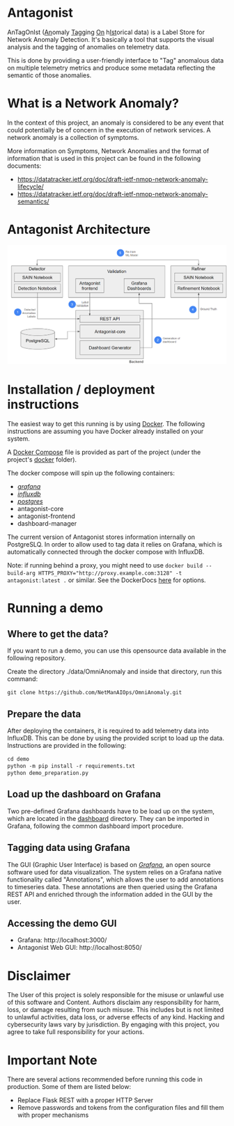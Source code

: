 # Antagonist
AnTagOnIst (<ins>An</ins>omaly <ins>Tag</ins>ging <ins>On</ins> h<ins>Ist</ins>orical data) is a Label Store for Network Anomaly Detection.
It's basically a tool that supports the visual analysis and the tagging of anomalies on  telemetry data.

This is done by providing a user-friendly interface to "Tag" anomalous data on multiple telemetry metrics and produce some metadata reflecting the semantic of those anomalies.

# What is a Network Anomaly?
In the context of this project, an anomaly is considered to be any event that could potentially be of concern in the execution of network services.
A network anomaly is a collection of symptoms.

More information on Symptoms, Network Anomalies and the format of information that is used in this project can be found in the following documents:
 - https://datatracker.ietf.org/doc/draft-ietf-nmop-network-anomaly-lifecycle/
 - https://datatracker.ietf.org/doc/draft-ietf-nmop-network-anomaly-semantics/

# Antagonist Architecture
![Antagonist Architecture](https://github.com/vriccobene/antagonist/blob/IETF120/images/antagonist_architecture.png)

# Installation / deployment instructions
The easiest way to get this running is by using [Docker](https://www.docker.com/).
The following instructions are assuming you have Docker already installed on your system.


A [Docker Compose](https://docs.docker.com/compose/) file is provided as part of the project (under the project's [docker](./docker) folder).
 
The docker compose will spin up the following containers: 

 - [*grafana*](https://grafana.com/)
 - [*influxdb*](https://www.influxdata.com/)
 - [*postgres*](https://www.postgresql.org/)
 - antagonist-core
 - antagonist-frontend
 - dashboard-manager

The current version of Antagonist stores information internally on PostgreSLQ.
In order to allow used to tag data it relies on Grafana, which is automatically connected through the docker compose with InfluxDB.

Note: if running behind a proxy, you might need to use `docker build --build-arg HTTPS_PROXY="http://proxy.example.com:3128" -t antagonist:latest .` or similar. See the DockerDocs [here](https://docs.docker.com/engine/cli/proxy/) for options.

# Running a demo

## Where to get the data?
 If you want to run a demo, you can use this opensource data available in the following repository.
 
 Create the directory ./data/OmniAnomaly and inside that directory, run this command:


    git clone https://github.com/NetManAIOps/OmniAnomaly.git


## Prepare the data
After deploying the containers, it is required to add telemetry data into InfluxDB.
This can be done by using the provided script to load up the data. Instructions are provided in the following:

    cd demo
    python -m pip install -r requirements.txt
    python demo_preparation.py

## Load up the dashboard on Grafana
Two pre-defined Grafana dashboards have to be load up on the system, which are located in the [dashboard](./docker/grafana/provisioning/dashboard) directory.
They can be imported in Grafana, following the common dashboard import procedure.

## Tagging data using Grafana
The GUI (Graphic User Interface) is based on [*Grafana*](https://grafana.com/), an open source software used for data visualization.
The system relies on a Grafana native functionality called "Annotations", which allows the user to add annotations to timeseries data. These annotations are then queried using the Grafana REST API and enriched through the information added in the GUI by the user.

## Accessing the demo GUI
- Grafana: http://localhost:3000/
- Antagonist Web GUI: http://localhost:8050/


# Disclaimer
The User of this project is solely responsible for the misuse or unlawful use of this software and Content. 
Authors disclaim any responsibility for harm, loss, or damage resulting from such misuse. 
This includes but is not limited to unlawful activities, data loss, or adverse effects of any kind. 
Hacking and cybersecurity laws vary by jurisdiction. 
By engaging with this project, you agree to take full responsibility for your actions.


# Important Note
There are several actions recommended before running this code in production. Some of them are listed below:

- Replace Flask REST with a proper HTTP Server
- Remove passwords and tokens from the configuration files and fill them with proper mechanisms

